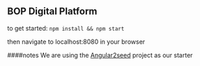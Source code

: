 ## BOP Digital Platform
to get started:
`npm install && npm start`

then navigate to localhost:8080 in your browser


####notes
We are using the [Angular2seed](https://github.com/angular/angular2-seed) project as our starter